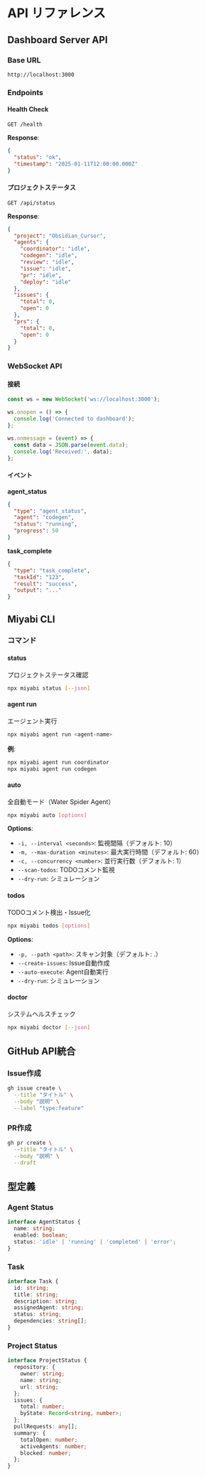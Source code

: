 # API リファレンス

## Dashboard Server API

### Base URL
```
http://localhost:3000
```

### Endpoints

#### Health Check
```
GET /health
```

**Response**:
```json
{
  "status": "ok",
  "timestamp": "2025-01-11T12:00:00.000Z"
}
```

#### プロジェクトステータス
```
GET /api/status
```

**Response**:
```json
{
  "project": "Obsidian_Cursor",
  "agents": {
    "coordinator": "idle",
    "codegen": "idle",
    "review": "idle",
    "issue": "idle",
    "pr": "idle",
    "deploy": "idle"
  },
  "issues": {
    "total": 0,
    "open": 0
  },
  "prs": {
    "total": 0,
    "open": 0
  }
}
```

### WebSocket API

#### 接続
```javascript
const ws = new WebSocket('ws://localhost:3000');

ws.onopen = () => {
  console.log('Connected to dashboard');
};

ws.onmessage = (event) => {
  const data = JSON.parse(event.data);
  console.log('Received:', data);
};
```

#### イベント

**agent_status**
```json
{
  "type": "agent_status",
  "agent": "codegen",
  "status": "running",
  "progress": 50
}
```

**task_complete**
```json
{
  "type": "task_complete",
  "taskId": "123",
  "result": "success",
  "output": "..."
}
```

## Miyabi CLI

### コマンド

#### status
プロジェクトステータス確認
```bash
npx miyabi status [--json]
```

#### agent run
エージェント実行
```bash
npx miyabi agent run <agent-name>
```

**例**:
```bash
npx miyabi agent run coordinator
npx miyabi agent run codegen
```

#### auto
全自動モード（Water Spider Agent）
```bash
npx miyabi auto [options]
```

**Options**:
- `-i, --interval <seconds>`: 監視間隔（デフォルト: 10）
- `-m, --max-duration <minutes>`: 最大実行時間（デフォルト: 60）
- `-c, --concurrency <number>`: 並行実行数（デフォルト: 1）
- `--scan-todos`: TODOコメント監視
- `--dry-run`: シミュレーション

#### todos
TODOコメント検出・Issue化
```bash
npx miyabi todos [options]
```

**Options**:
- `-p, --path <path>`: スキャン対象（デフォルト: .）
- `--create-issues`: Issue自動作成
- `--auto-execute`: Agent自動実行
- `--dry-run`: シミュレーション

#### doctor
システムヘルスチェック
```bash
npx miyabi doctor [--json]
```

## GitHub API統合

### Issue作成
```bash
gh issue create \
  --title "タイトル" \
  --body "説明" \
  --label "type:feature"
```

### PR作成
```bash
gh pr create \
  --title "タイトル" \
  --body "説明" \
  --draft
```

## 型定義

### Agent Status
```typescript
interface AgentStatus {
  name: string;
  enabled: boolean;
  status: 'idle' | 'running' | 'completed' | 'error';
}
```

### Task
```typescript
interface Task {
  id: string;
  title: string;
  description: string;
  assignedAgent: string;
  status: string;
  dependencies: string[];
}
```

### Project Status
```typescript
interface ProjectStatus {
  repository: {
    owner: string;
    name: string;
    url: string;
  };
  issues: {
    total: number;
    byState: Record<string, number>;
  };
  pullRequests: any[];
  summary: {
    totalOpen: number;
    activeAgents: number;
    blocked: number;
  };
}
```
